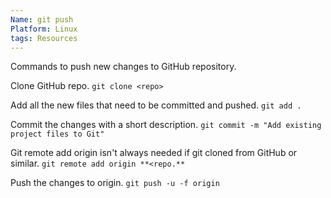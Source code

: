 ```yaml
---
Name: git push
Platform: Linux
tags: Resources
---
```

Commands to push new changes to GitHub repository.

Clone GitHub repo.
`git clone <repo>`

Add all the new files that need to be committed and pushed.
`git add .`

Commit the changes with a short description.
 `git commit -m "Add existing project files to Git"`

Git remote add origin isn't always needed if git cloned from GitHub or similar.
`git remote add origin **<repo.**`

Push the changes to origin.
`git push -u -f origin`